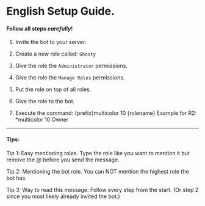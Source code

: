 # English Setup Guide.

#### Follow all steps ***carefully***!

1. Invite the bot to your server.

2. Create a new role called: `Ghosty`

3. Give the role the `Administrator` permissions.

4. Give the role the `Manage Roles` permissions.

5. Put the role on top of all roles.

6. Give the role to the bot.

7. Execute the command: {prefix}multicolor 10 {rolename}
    Example for R2: *multicolor 10 Owner

--------------------------------------------------------
#### Tips:

Tip 1: Easy mentioning roles.
	Type the role like you want to mention it but remove the @ before you send the message.

Tip 2: Mentioning the bot role.
	You can NOT mention the highest role the bot has.

Tip 3: Way to read this message:
	Follow every step from the start. (Or step 2 since you most likely already invited the bot.)
